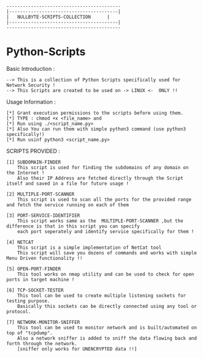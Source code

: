 	------------------------------------------
	|----------------------------------------|
	|	NULLBYTE-SCRIPTS-COLLECTION      |
	|----------------------------------------|
	------------------------------------------

# Python-Scripts
Basic Introduction : 

	--> This is a collection of Python Scripts specifically used for Network Security !
	--> This Scripts are created to be used on -> LINUX <-  ONLY !!

Usage Information :
	
	[*] Grant execution permissions to the scripts before using them.
	[*] TYPE : chmod +x <file_name> and 
	[*] Run using ./<script_name.py>
	[*] Also You can run them with simple python3 command (use python3 specifically!)
	[*] Run usinf python3 <script_name.py>
	
SCRIPTS PROVIDED : 
	
	[1] SUBDOMAIN-FINDER
		This script is used for finding the subdomains of any domain on the Internet !
		Also their IP Address are fetched directly through the Script itself and saved in a file for future usage !
	
	[2] MULTIPLE-PORT-SCANNER
		This script is used to scan all the ports for the provided range and fetch the service running on each of them
		
	[3] PORT-SERVICE-IDENTIFIER
		This script works same as the  MULTIPLE-PORT-SCANNER ,but the difference is that in this script you can specify
		each port seperately and identify service specifically for them !
		
	[4] NETCAT
		This script is a simple implementation of NetCat tool
		This script will save you dozens of commands and works with simple Menu Driven functionality !!
		
	[5] OPEN-PORT-FINDER
		This tool works on nmap utility and can be used to check for open ports in target machine !
	
	[6] TCP-SOCKET-TESTER
		This tool can be used to create multiple listening sockets for testing purpose.
		Basically this sockets can be directly connected using any tool or protocol.
		
	[7] NETWORK-MONITOR-SNIFFER
		This tool can be used to monitor network and is built/automated on top of "tcpdump".
		Also a network sniffer is added to sniff the data flowing back and forth through the network.
		[sniffer only works for UNENCRYPTED data !!]

